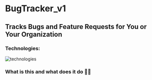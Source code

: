 
# BugTracker_v1
## Tracks Bugs and Feature Requests for You or Your Organization
### Technologies:
![technologies]()
### What is this and what does it do 🤷‍♀️
